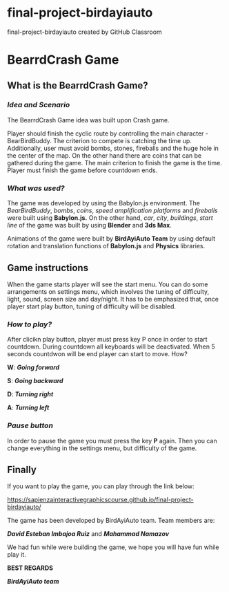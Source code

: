 # final-project-birdayiauto
final-project-birdayiauto created by GitHub Classroom

# BearrdCrash Game

## What is the BearrdCrash Game?

### _Idea and Scenario_

The BearrdCrash Game idea was built upon Crash game. 

Player should finish the cyclic route by controlling the main character - BearBirdBuddy. The criterion to compete is catching the time up. 
Additionally, user must avoid bombs, stones, fireballs and the huge hole in the center of the map. On the other hand there are coins that can be gathered during the game. 
The main criterion to finish the game is the time. Player must finish the game before countdown ends.

### _What was used?_

The game was developed by using the Babylon.js environment. The _BearBirdBuddy_, _bombs_, _coins_, _speed amplification platforms_ and _fireballs_ were built using **Babylon.js.** On the other
hand, _car_, _city_, _buildings_, _start line_ of the game was built by using **Blender** and **3ds Max**.

Animations of the game were built by **BirdAyiAuto Team** by using default rotation and translation functions of **Babylon.js** and **Physics** libraries.

## Game instructions

When the game starts player will see the start menu. You can do some arrangements on settings menu, which involves the tuning of difficulty, light, sound, screen size and day/night.
It has to be emphasized that, once player start play button, tuning of difficulty will be disabled.

### _How to play?_

After clicikn play button, player must press key P once in order to start countdown. During countdown all keyboards will be deactivated. When 5 seconds countdwon will be end
player can start to move. How?

**W**: **_Going forward_**

**S**: **_Going backward_**

**D**: **_Turning right_**

**A**: **_Turning left_**

### _Pause button_

In order to pause the game you must press the key **P** again. Then you can change everything in the settings menu, but difficulty of the game.


## Finally

If you want to play the game, you can play through the link below:

https://sapienzainteractivegraphicscourse.github.io/final-project-birdayiauto/

The game has been developed by BirdAyiAuto team. Team members are:

**_David Esteban Imbajoa Ruiz_** and **_Mahammad Namazov_**

We had fun while were building the game, we hope you will have fun while play it.

**BEST REGARDS**

**_BirdAyiAuto team_**
